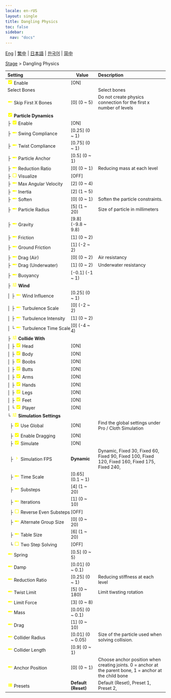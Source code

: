 ```yaml
---
locale: en-rUS
layout: single
title: Dangling Physics
toc: false
sidebar:
  nav: "docs"
---
```

[Eng](/dancexr/menu/2025.4/stage/cloth_physics) | [繁中](/tw/dancexr/menu/2025.4/stage/cloth_physics) | [日本語](/jp/dancexr/menu/2025.4/stage/cloth_physics) | [한국어](/kr/dancexr/menu/2025.4/stage/cloth_physics) | [简中](/zh/dancexr/menu/2025.4/stage/cloth_physics)

[Stage](../menu#Stage) > Dangling Physics



| Setting | Value | Description |
| :--- | --- | :--- |
|<nobr><img src="/images/icon/ic_check_on.png" alt="check on icon"/> Enable</nobr>| [ON] | 
|<nobr> Select Bones</nobr>|| Select bones
|<nobr><img src="/images/icon/ic_slider.png" alt="slider icon"/> Skip First X Bones</nobr>| [0] (0 ~ 5) | Do not create physics connection for the first x number of levels
|<nobr><img src="/images/icon/ic_check_on.png" alt="check on icon"/> <b>Particle Dynamics</b></nobr>| | 
|<nobr>├&nbsp;<img src="/images/icon/ic_check_on.png" alt="check on icon"/> Enable</nobr>| [ON] | 
|<nobr>├&nbsp;<img src="/images/icon/ic_slider.png" alt="slider icon"/> Swing Compliance</nobr>| [0.25] (0 ~ 1) | 
|<nobr>├&nbsp;<img src="/images/icon/ic_slider.png" alt="slider icon"/> Twist Compliance</nobr>| [0.75] (0 ~ 1) | 
|<nobr>├&nbsp;<img src="/images/icon/ic_slider.png" alt="slider icon"/> Particle Anchor</nobr>| [0.5] (0 ~ 1) | 
|<nobr>├&nbsp;<img src="/images/icon/ic_slider.png" alt="slider icon"/> Reduction Ratio</nobr>| [0] (0 ~ 1) | Reducing mass at each level
|<nobr>├&nbsp;<img src="/images/icon/ic_check_off.png" alt="check off icon"/> Visualize</nobr>| [OFF] | 
|<nobr>├&nbsp;<img src="/images/icon/ic_slider.png" alt="slider icon"/> Max Angular Velocity</nobr>| [2] (0 ~ 4) | 
|<nobr>├&nbsp;<img src="/images/icon/ic_slider.png" alt="slider icon"/> Inertia</nobr>| [2] (1 ~ 5) | 
|<nobr>├&nbsp;<img src="/images/icon/ic_slider.png" alt="slider icon"/> Soften</nobr>| [0] (0 ~ 1) | Soften the particle constraints.
|<nobr>├&nbsp;<img src="/images/icon/ic_slider.png" alt="slider icon"/> Particle Radius</nobr>| [5] (1 ~ 20) | Size of particle in millimeters
|<nobr>├&nbsp;<img src="/images/icon/ic_slider.png" alt="slider icon"/> Gravity</nobr>| [9.8] (-9.8 ~ 9.8) | 
|<nobr>├&nbsp;<img src="/images/icon/ic_slider.png" alt="slider icon"/> Friction</nobr>| [1] (0 ~ 2) | 
|<nobr>├&nbsp;<img src="/images/icon/ic_slider.png" alt="slider icon"/> Ground Friction</nobr>| [1] (-2 ~ 2) | 
|<nobr>├&nbsp;<img src="/images/icon/ic_slider.png" alt="slider icon"/> Drag (Air)</nobr>| [0] (0 ~ 2) | Air resistancy
|<nobr>├&nbsp;<img src="/images/icon/ic_slider.png" alt="slider icon"/> Drag (Underwater)</nobr>| [1] (0 ~ 2) | Underwater resistancy
|<nobr>├&nbsp;<img src="/images/icon/ic_slider.png" alt="slider icon"/> Buoyancy</nobr>| [-0.1] (-1 ~ 1) | 
|<nobr>├&nbsp;<img src="/images/icon/ic_tune.png" alt="tune icon"/> <b>Wind</b></nobr>| | 
|<nobr>│&nbsp;├&nbsp;<img src="/images/icon/ic_slider.png" alt="slider icon"/> Wind Influence</nobr>| [0.25] (0 ~ 1) | 
|<nobr>│&nbsp;├&nbsp;<img src="/images/icon/ic_slider.png" alt="slider icon"/> Turbulence Scale</nobr>| [0] (-2 ~ 2) | 
|<nobr>│&nbsp;├&nbsp;<img src="/images/icon/ic_slider.png" alt="slider icon"/> Turbulence Intensity</nobr>| [1] (0 ~ 2) | 
|<nobr>│&nbsp;└&nbsp;<img src="/images/icon/ic_slider.png" alt="slider icon"/> Turbulence Time Scale</nobr>| [0] (-4 ~ 4) | 
|<nobr>├&nbsp;<img src="/images/icon/ic_tune.png" alt="tune icon"/> <b>Collide With</b></nobr>| | 
|<nobr>│&nbsp;├&nbsp;<img src="/images/icon/ic_check_on.png" alt="check on icon"/> Head</nobr>| [ON] | 
|<nobr>│&nbsp;├&nbsp;<img src="/images/icon/ic_check_on.png" alt="check on icon"/> Body</nobr>| [ON] | 
|<nobr>│&nbsp;├&nbsp;<img src="/images/icon/ic_check_on.png" alt="check on icon"/> Boobs</nobr>| [ON] | 
|<nobr>│&nbsp;├&nbsp;<img src="/images/icon/ic_check_on.png" alt="check on icon"/> Butts</nobr>| [ON] | 
|<nobr>│&nbsp;├&nbsp;<img src="/images/icon/ic_check_on.png" alt="check on icon"/> Arms</nobr>| [ON] | 
|<nobr>│&nbsp;├&nbsp;<img src="/images/icon/ic_check_on.png" alt="check on icon"/> Hands</nobr>| [ON] | 
|<nobr>│&nbsp;├&nbsp;<img src="/images/icon/ic_check_on.png" alt="check on icon"/> Legs</nobr>| [ON] | 
|<nobr>│&nbsp;├&nbsp;<img src="/images/icon/ic_check_on.png" alt="check on icon"/> Feet</nobr>| [ON] | 
|<nobr>│&nbsp;└&nbsp;<img src="/images/icon/ic_check_on.png" alt="check on icon"/> Player</nobr>| [ON] | 
|<nobr>└&nbsp;<img src="/images/icon/ic_tune.png" alt="tune icon"/> <b>Simulation Settings</b></nobr>| | 
|<nobr>&nbsp;&nbsp;├&nbsp;<img src="/images/icon/ic_check_on.png" alt="check on icon"/> Use Global</nobr>| [ON] | Find the global settings under Pro / Cloth Simulation
|<nobr>&nbsp;&nbsp;├&nbsp;<img src="/images/icon/ic_check_on.png" alt="check on icon"/> Enable Dragging</nobr>| [ON] | 
|<nobr>&nbsp;&nbsp;├&nbsp;<img src="/images/icon/ic_check_on.png" alt="check on icon"/> Simulate</nobr>| [ON] | 
|<nobr>&nbsp;&nbsp;├&nbsp;<img src="/images/icon/ic_chevron.png" alt="chevron icon"/> Simulation FPS</nobr>| **Dynamic** | Dynamic, Fixed 30, Fixed 60, Fixed 90, Fixed 100, Fixed 120, Fixed 160, Fixed 175, Fixed 240,  |
|<nobr>&nbsp;&nbsp;├&nbsp;<img src="/images/icon/ic_slider.png" alt="slider icon"/> Time Scale</nobr>| [0.65] (0.1 ~ 1) | 
|<nobr>&nbsp;&nbsp;├&nbsp;<img src="/images/icon/ic_slider.png" alt="slider icon"/> Substeps</nobr>| [4] (1 ~ 20) | 
|<nobr>&nbsp;&nbsp;├&nbsp;<img src="/images/icon/ic_slider.png" alt="slider icon"/> Iterations</nobr>| [1] (0 ~ 10) | 
|<nobr>&nbsp;&nbsp;├&nbsp;<img src="/images/icon/ic_check_off.png" alt="check off icon"/> Reverse Even Substeps</nobr>| [OFF] | 
|<nobr>&nbsp;&nbsp;├&nbsp;<img src="/images/icon/ic_slider.png" alt="slider icon"/> Alternate Group Size</nobr>| [0] (0 ~ 20) | 
|<nobr>&nbsp;&nbsp;├&nbsp;<img src="/images/icon/ic_slider.png" alt="slider icon"/> Table Size</nobr>| [6] (1 ~ 20) | 
|<nobr>&nbsp;&nbsp;└&nbsp;<img src="/images/icon/ic_check_off.png" alt="check off icon"/> Two Step Solving</nobr>| [OFF] | 
|<nobr><img src="/images/icon/ic_slider.png" alt="slider icon"/> Spring</nobr>| [0.5] (0 ~ 5) | 
|<nobr><img src="/images/icon/ic_slider.png" alt="slider icon"/> Damp</nobr>| [0.01] (0 ~ 0.1) | 
|<nobr><img src="/images/icon/ic_slider.png" alt="slider icon"/> Reduction Ratio</nobr>| [0.25] (0 ~ 1) | Reducing stiffness at each level
|<nobr><img src="/images/icon/ic_slider.png" alt="slider icon"/> Twist Limit</nobr>| [5] (0 ~ 180) | Limit tiwsting rotation
|<nobr><img src="/images/icon/ic_slider.png" alt="slider icon"/> Limit Force</nobr>| [3] (0 ~ 8) | 
|<nobr><img src="/images/icon/ic_slider.png" alt="slider icon"/> Mass</nobr>| [0.05] (0 ~ 0.1) | 
|<nobr><img src="/images/icon/ic_slider.png" alt="slider icon"/> Drag</nobr>| [1] (0 ~ 10) | 
|<nobr><img src="/images/icon/ic_slider.png" alt="slider icon"/> Collider Radius</nobr>| [0.01] (0 ~ 0.05) | Size of the particle used when solving collision.
|<nobr><img src="/images/icon/ic_slider.png" alt="slider icon"/> Collider Length</nobr>| [0.9] (0 ~ 1) | 
|<nobr><img src="/images/icon/ic_slider.png" alt="slider icon"/> Anchor Position</nobr>| [0] (0 ~ 1) | Choose anchor position when creating joints. 0 = anchor at the parent bone, 1 = anchor at the child bone
|<nobr><img src="/images/icon/ic_list.png" alt="list icon"/> Presets</nobr>| **Default (Reset)** | Default (Reset), Preset 1, Preset 2,  |
